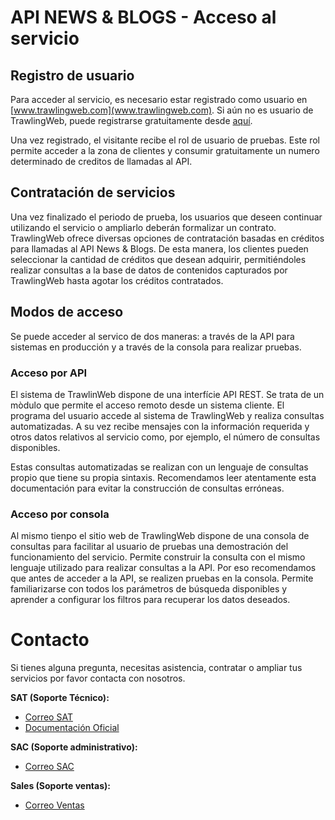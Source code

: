 # API NEWS & BLOGS - Acceso al servicio

## Registro de usuario

Para acceder al servicio, es necesario estar registrado como usuario en [www.trawlingweb.com](www.trawlingweb.com). Si aún no es usuario de TrawlingWeb, puede registrarse gratuitamente desde [aquí](https://dashboard.trawlingweb.com/register).

Una vez registrado, el visitante recibe el rol de usuario de pruebas. Este rol permite acceder a la zona de clientes y consumir gratuitamente un numero determinado de creditos de llamadas al API.

## Contratación de servicios

Una vez finalizado el periodo de prueba, los usuarios que deseen continuar utilizando el servicio o ampliarlo deberán formalizar un contrato. TrawlingWeb ofrece diversas opciones de contratación basadas en créditos para llamadas al API News & Blogs. De esta manera, los clientes pueden seleccionar la cantidad de créditos que desean adquirir, permitiéndoles realizar consultas a la base de datos de contenidos capturados por TrawlingWeb hasta agotar los créditos contratados.

## Modos de acceso

Se puede acceder al servico de dos maneras: a través de la API para sistemas en producción y a través de la consola para realizar pruebas.

### Acceso por API

El sistema de TrawlinWeb dispone de una interfície API REST. Se trata de un mòdulo que permite el acceso remoto desde un sistema cliente. El programa del usuario accede al sistema de TrawlingWeb y realiza consultas automatizadas. A su vez recibe mensajes con la información requerida y otros datos relativos al servicio como, por ejemplo, el número de consultas disponibles.

Estas consultas automatizadas se realizan con un lenguaje de consultas propio que tiene su propia sintaxis. Recomendamos leer atentamente esta documentación para evitar la construcción de consultas erróneas.

### Acceso por consola

Al mismo tienpo el sitio web de TrawlingWeb dispone de una consola de consultas para facilitar al usuario de pruebas una demostración del funcionamiento del servicio. Permite construir la consulta con el mismo lenguaje utilizado para realizar consultas a la API. Por eso recomendamos que antes de acceder a la API, se realizen pruebas en la consola. Permite familiarizarse con todos los parámetros de búsqueda disponibles y aprender a configurar los filtros para recuperar los datos deseados.


# Contacto
Si tienes alguna pregunta, necesitas asistencia, contratar o ampliar tus servicios por favor contacta con nosotros.

**SAT (Soporte Técnico):**
- [Correo SAT](mailto:support@trawlingweb.com)
- [Documentación Oficial](https://docs.trawlingweb.com)

**SAC (Soporte administrativo):**
- [Correo SAC](mailto:gestion@trawlingweb.com)

**Sales (Soporte ventas):**
- [Correo Ventas](mailto:sales@trawlingweb.com)
